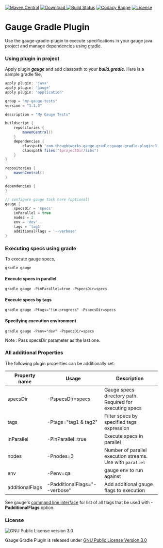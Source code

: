[![Maven Central](https://img.shields.io/maven-central/v/com.thoughtworks.gauge.gradle/gauge-gradle-plugin.svg)](http://search.maven.org/#search%7Cga%7C1%7Ca%3A%22pinlock%22)
[![Download](https://api.bintray.com/packages/manupsunny/maven/gauge-gradle-plugin/images/download.svg) ](https://bintray.com/manupsunny/maven/gauge-gradle-plugin/_latestVersion)
[![Build Status](https://snap-ci.com/manupsunny/gauge-gradle-plugin/branch/master/build_image)](https://snap-ci.com/manupsunny/gauge-gradle-plugin/branch/master)
[![Codacy Badge](https://api.codacy.com/project/badge/grade/d4d3e7d6c4ce4fa3a79f2790167fd511)](https://www.codacy.com/app/manupsunny/gauge-gradle-plugin)
[![License](http://img.shields.io/:license-gpl3-blue.svg)](https://www.gnu.org/licenses/gpl.txt)


# Gauge Gradle Plugin

Use the gauge-gradle-plugin to execute specifications in your gauge java project and manage dependencies using [gradle](http://gradle.org//).

### Using plugin in project

Apply plugin ***gauge*** and add classpath to your ***build.gradle***. Here is a sample gradle file,

````groovy
apply plugin: 'java'
apply plugin: 'gauge'
apply plugin: 'application'

group = "my-gauge-tests"
version = "1.1.0"

description = "My Gauge Tests"

buildscript {
    repositories {
        mavenCentral()
    }
    dependencies {
        classpath 'com.thoughtworks.gauge.gradle:gauge-gradle-plugin:1.1.0'
        classpath files("$projectDir/libs")
    }
}

repositories {
    mavenCentral()
}

dependencies {
}

// configure gauge task here (optional)
gauge {
    specsDir = 'specs'
    inParallel = true
    nodes = 2
    env = 'dev'
    tags = 'tag1'
    additionalFlags = '--verbose'
}

````

### Executing specs using gradle
To execute gauge specs,

````
gradle gauge
````

#### Execute specs in parallel
```
gradle gauge -PinParallel=true -PspecsDir=specs
```
#### Execute specs by tags
```
gradle gauge -Ptags="!in-progress" -PspecsDir=specs
```
#### Specifying execution environment
```
gradle gauge -Penv="dev" -PspecsDir=specs
```

Note : Pass specsDir parameter as the last one.

### All additional Properties
The following plugin properties can be additionally set:

|Property name|Usage|Description|
|-------------|-----|-----------|
|specsDir| -PspecsDir=specs| Gauge specs directory path. Required for executing specs|
|tags    | -Ptags="tag1 & tag2" |Filter specs by specified tags expression|
|inParallel| -PinParallel=true | Execute specs in parallel|
|nodes    | -Pnodes=3 | Number of parallel execution streams. Use with ```parallel```|
|env      | -Penv=qa  | gauge env to run against  |
|additionalFlags| -PadditionalFlags="--verbose" | Add additional gauge flags to execution|


See gauge's [command line interface](http://getgauge.io/documentation/user/current/cli/index.html) for list of all flags that be used with **-PadditionalFlags** option.


### License

![GNU Public License version 3.0](http://www.gnu.org/graphics/gplv3-127x51.png)

Gauge Gradle Plugin is released under [GNU Public License Version 3.0](http://www.gnu.org/licenses/gpl-3.0.txt)
